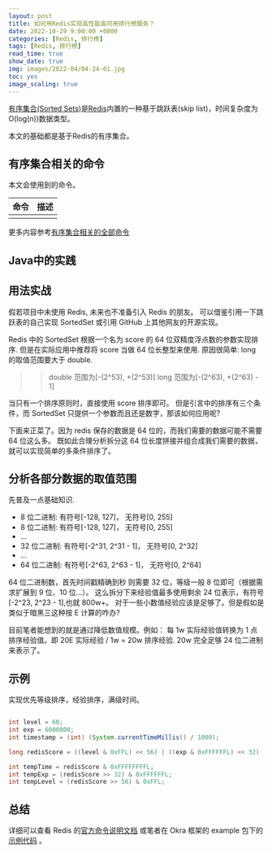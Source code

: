 ```yaml
---
layout: post
title: 如何用Redis实现高性能高可用排行榜服务？
date: 2022-10-29 9:00:00 +0800
categories: [Redis, 排行榜]
tags: [Redis, 排行榜]
read_time: true
show_date: true
img: images/2022-04/04-24-01.jpg
toc: yes
image_scaling: true
---
```




[有序集合(Sorted Sets)](https://redis.io/docs/data-types/sorted-sets/)是[Redis](https://redis.io/docs/)内置的一种基于跳跃表(skip list)，时间复杂度为O(log(n))数据类型。

本文的基础都是基于Redis的有序集合。

## 有序集合相关的命令

本文会使用到的命令。

|命令|描述|
|--:|--:|
|||

更多内容参考[有序集合相关的全部命令](https://redis.io/commands/?group=sorted-set)


## Java中的实践





## 用法实战


假若项目中未使用 Redis, 未来也不准备引入 Redis 的朋友。
可以借鉴引用一下跳跃表的自己实现 SortedSet 或引用 GitHub 上其他网友的开源实现。

Redis 中的 SortedSet 根据一个名为 score 的 64 位双精度浮点数的参数实现排序. 但是在实际应用中推荐将 score 当做 64 位长整型来使用.
原因很简单: long 的取值范围要大于 double.

> > double 范围为[-(2^53), +(2^53)] long 范围为[-(2^63), +(2^63) - 1]

当只有一个排序原则时，直接使用 score 排序即可。
但是引言中的排序有三个条件，而 SortedSet 只提供一个参数而且还是数字，那该如何应用呢?

下面来正菜了。因为 redis 保存的数据是 64 位的，而我们需要的数据可能不需要 64 位这么多。
既如此合理分析拆分这 64 位长度拼接并组合成我们需要的数据，就可以实现简单的多条件排序了。

## 分析各部分数据的取值范围

先普及一点基础知识.

- 8 位二进制: 有符号[-128, 127]， 无符号[0, 255]
- 8 位二进制: 有符号[-128, 127]， 无符号[0, 255]
- ...
- 32 位二进制: 有符号[-2^31, 2^31 - 1]， 无符号[0, 2^32]
- ...
- 64 位二进制: 有符号[-2^63, 2^63 - 1]， 无符号[0, 2^64]

64 位二进制数，首先时间戳精确到秒 则需要 32 位，等级一般 8 位即可（根据需求扩展到 9 位、10 位...）。
这么拆分下来经验值最多使用剩余 24 位表示，有符号[-2^23, 2^23 - 1],也就 800w+。
对于一些小数值经验应该是足够了。但是假如是类似于暗黑三这种按 E 计算的咋办?

目前笔者能想到的就是通过降低数值规模。例如：
每 1w 实际经验值转换为 1 点排序经验值。即 20E 实际经验 / 1w = 20w 排序经验. 20w 完全足够 24 位二进制来表示了。

## 示例

实现优先等级排序，经验排序，满级时间。

```java

int level = 60;
int exp = 6000000;
int timestamp = (int) (System.currentTimeMillis() / 1000);

long redisScore = ((level & 0xFFL) << 56) | ((exp & 0xFFFFFFL) << 32) | (timestamp & 0xFFFFFFFFL);

int tempTime = redisScore & 0xFFFFFFFFL;
int tempExp = (redisScore >> 32) & 0xFFFFFFL;
int tempLevel = (redisScore >> 56) & 0xFFL;

```

## 总结

详细可以查看 Redis 的[官方命令说明文档](http://redis.io/commands#sorted_set)
或笔者在 Okra 框架的 example 包下的
[示例代码](https://github.com/ogcs/Okra/blob/master/okra-examples/src/main/java/org/ogcs/okra/example/rank/RedisRankMain.java)
。

